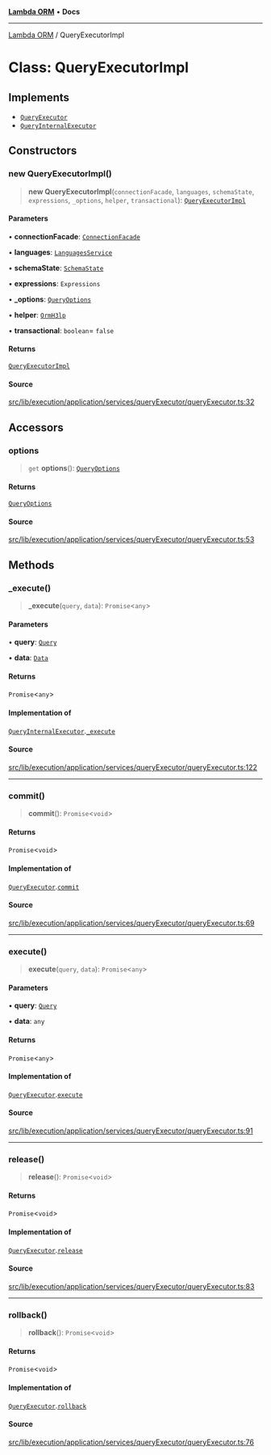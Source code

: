 [**Lambda ORM**](../README.md) • **Docs**

***

[Lambda ORM](../README.md) / QueryExecutorImpl

# Class: QueryExecutorImpl

## Implements

- [`QueryExecutor`](../interfaces/QueryExecutor.md)
- [`QueryInternalExecutor`](../interfaces/QueryInternalExecutor.md)

## Constructors

### new QueryExecutorImpl()

> **new QueryExecutorImpl**(`connectionFacade`, `languages`, `schemaState`, `expressions`, `_options`, `helper`, `transactional`): [`QueryExecutorImpl`](QueryExecutorImpl.md)

#### Parameters

• **connectionFacade**: [`ConnectionFacade`](ConnectionFacade.md)

• **languages**: [`LanguagesService`](LanguagesService.md)

• **schemaState**: [`SchemaState`](SchemaState.md)

• **expressions**: `Expressions`

• **\_options**: [`QueryOptions`](../interfaces/QueryOptions.md)

• **helper**: [`OrmH3lp`](OrmH3lp.md)

• **transactional**: `boolean`= `false`

#### Returns

[`QueryExecutorImpl`](QueryExecutorImpl.md)

#### Source

[src/lib/execution/application/services/queryExecutor/queryExecutor.ts:32](https://github.com/lambda-orm/lambdaorm/blob/a18b8b74c6a37e9bf429123d2232fbfd3236757c/src/lib/execution/application/services/queryExecutor/queryExecutor.ts#L32)

## Accessors

### options

> `get` **options**(): [`QueryOptions`](../interfaces/QueryOptions.md)

#### Returns

[`QueryOptions`](../interfaces/QueryOptions.md)

#### Source

[src/lib/execution/application/services/queryExecutor/queryExecutor.ts:53](https://github.com/lambda-orm/lambdaorm/blob/a18b8b74c6a37e9bf429123d2232fbfd3236757c/src/lib/execution/application/services/queryExecutor/queryExecutor.ts#L53)

## Methods

### \_execute()

> **\_execute**(`query`, `data`): `Promise`\<`any`\>

#### Parameters

• **query**: [`Query`](Query.md)

• **data**: [`Data`](Data.md)

#### Returns

`Promise`\<`any`\>

#### Implementation of

[`QueryInternalExecutor`](../interfaces/QueryInternalExecutor.md).[`_execute`](../interfaces/QueryInternalExecutor.md#_execute)

#### Source

[src/lib/execution/application/services/queryExecutor/queryExecutor.ts:122](https://github.com/lambda-orm/lambdaorm/blob/a18b8b74c6a37e9bf429123d2232fbfd3236757c/src/lib/execution/application/services/queryExecutor/queryExecutor.ts#L122)

***

### commit()

> **commit**(): `Promise`\<`void`\>

#### Returns

`Promise`\<`void`\>

#### Implementation of

[`QueryExecutor`](../interfaces/QueryExecutor.md).[`commit`](../interfaces/QueryExecutor.md#commit)

#### Source

[src/lib/execution/application/services/queryExecutor/queryExecutor.ts:69](https://github.com/lambda-orm/lambdaorm/blob/a18b8b74c6a37e9bf429123d2232fbfd3236757c/src/lib/execution/application/services/queryExecutor/queryExecutor.ts#L69)

***

### execute()

> **execute**(`query`, `data`): `Promise`\<`any`\>

#### Parameters

• **query**: [`Query`](Query.md)

• **data**: `any`

#### Returns

`Promise`\<`any`\>

#### Implementation of

[`QueryExecutor`](../interfaces/QueryExecutor.md).[`execute`](../interfaces/QueryExecutor.md#execute)

#### Source

[src/lib/execution/application/services/queryExecutor/queryExecutor.ts:91](https://github.com/lambda-orm/lambdaorm/blob/a18b8b74c6a37e9bf429123d2232fbfd3236757c/src/lib/execution/application/services/queryExecutor/queryExecutor.ts#L91)

***

### release()

> **release**(): `Promise`\<`void`\>

#### Returns

`Promise`\<`void`\>

#### Implementation of

[`QueryExecutor`](../interfaces/QueryExecutor.md).[`release`](../interfaces/QueryExecutor.md#release)

#### Source

[src/lib/execution/application/services/queryExecutor/queryExecutor.ts:83](https://github.com/lambda-orm/lambdaorm/blob/a18b8b74c6a37e9bf429123d2232fbfd3236757c/src/lib/execution/application/services/queryExecutor/queryExecutor.ts#L83)

***

### rollback()

> **rollback**(): `Promise`\<`void`\>

#### Returns

`Promise`\<`void`\>

#### Implementation of

[`QueryExecutor`](../interfaces/QueryExecutor.md).[`rollback`](../interfaces/QueryExecutor.md#rollback)

#### Source

[src/lib/execution/application/services/queryExecutor/queryExecutor.ts:76](https://github.com/lambda-orm/lambdaorm/blob/a18b8b74c6a37e9bf429123d2232fbfd3236757c/src/lib/execution/application/services/queryExecutor/queryExecutor.ts#L76)
